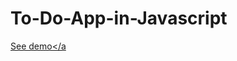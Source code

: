 # To-Do-App-in-Javascript
<a href="https://matutamiller.github.io/To-Do-App-in-Javascript/">See demo</a
